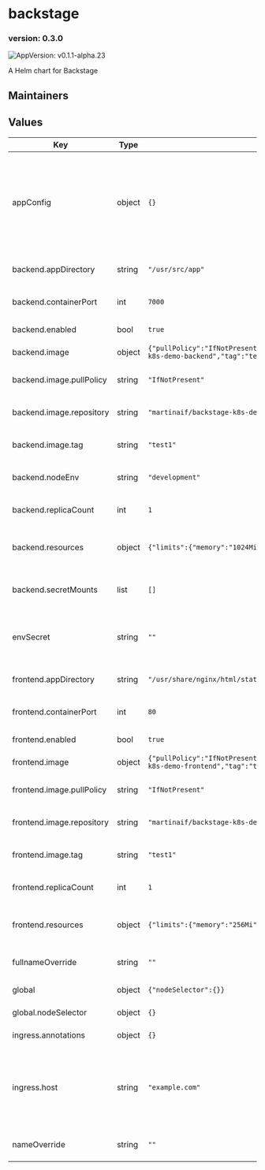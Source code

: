 # backstage

### version: 0.3.0<!-- x-release-please-version -->

![AppVersion: v0.1.1-alpha.23](https://img.shields.io/badge/AppVersion-v0.1.1--alpha.23-informational?style=flat-square)

A Helm chart for Backstage

## Maintainers

## Values

| Key | Type | Default | Description |
|-----|------|---------|-------------|
| appConfig | object | `{}` | Additional configurations to override the `app-config.yaml` in the backend.              These configurations will be written to `app-config.local.yaml` in the `backend.appDirectory`. |
| backend.appDirectory | string | `"/usr/src/app"` | The working directory where the backend is served. |
| backend.containerPort | int | `7000` | The port the backend is listening on insie the container. |
| backend.enabled | bool | `true` | Whether to enable the backend deployment. |
| backend.image | object | `{"pullPolicy":"IfNotPresent","repository":"martinaif/backstage-k8s-demo-backend","tag":"test1"}` | Image settings for the backend. |
| backend.image.pullPolicy | string | `"IfNotPresent"` | The ImagePullPolicy to apply to the backend deployment. |
| backend.image.repository | string | `"martinaif/backstage-k8s-demo-backend"` | The repository where the backend image is hosted. |
| backend.image.tag | string | `"test1"` | The tag to pull from the repository for the backend image. |
| backend.nodeEnv | string | `"development"` | The NODE_ENV to set inside the backend deployment. |
| backend.replicaCount | int | `1` | The number of backend replicas to run. |
| backend.resources | object | `{"limits":{"memory":"1024Mi"},"requests":{"memory":"512Mi"}}` | Resource requests/limits to apply to the backend deployment. |
| backend.secretMounts | list | `[]` | Additional secrets to mount as files inside the backend deployment. |
| envSecret | string | `""` | An optional secret containing values to be mounted in the pods as environment variables. |
| frontend.appDirectory | string | `"/usr/share/nginx/html/static"` | The directory where the frontend contents are being served. |
| frontend.containerPort | int | `80` | The port the frontend is listening on inside the container. |
| frontend.enabled | bool | `true` | Whether to enable the frontend deployment. |
| frontend.image | object | `{"pullPolicy":"IfNotPresent","repository":"martinaif/backstage-k8s-demo-frontend","tag":"test1"}` | Image settings for the frontend. |
| frontend.image.pullPolicy | string | `"IfNotPresent"` | The ImagePullPolicy to apply to the frontend deployment. |
| frontend.image.repository | string | `"martinaif/backstage-k8s-demo-frontend"` | The repository where the frontend image is hosted. |
| frontend.image.tag | string | `"test1"` | The tag to pull from the repository for the frontend image. |
| frontend.replicaCount | int | `1` | The number of replicas to run of the frontend. |
| frontend.resources | object | `{"limits":{"memory":"256Mi"},"requests":{"memory":"128Mi"}}` | Resource requests/limits to apply to the frontend deployment. |
| fullnameOverride | string | `""` | Override the default full name generated for resources. |
| global | object | `{"nodeSelector":{}}` | Global settings for the deployments. |
| global.nodeSelector | object | `{}` | The node selector to apply to deployments. |
| ingress.annotations | object | `{}` | Annotations to apply to the ingress. |
| ingress.host | string | `"example.com"` | The hostname to route to the backstage deployments. By default, `/api` is routed to the backend                 and all other requests to the frontend. |
| nameOverride | string | `""` | Override the default name generated for resources. |


